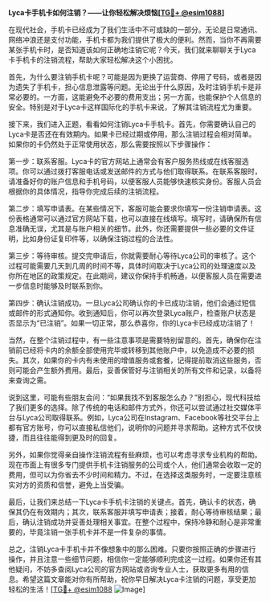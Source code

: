 **Lyca卡手机卡如何注销？——让你轻松解决烦恼[[TG💪+ @esim1088](https://t.me/s/esim1088)]**

在现代社会，手机卡已经成为了我们生活中不可或缺的一部分。无论是日常通讯、网络冲浪还是支付功能，手机卡都为我们提供了极大的便利。然而，当你不再需要某张手机卡时，是否知道该如何正确地注销它呢？今天，我们就来聊聊关于Lyca卡手机卡的注销流程，帮助大家轻松解决这个小困扰。

首先，为什么要注销手机卡呢？可能是因为更换了运营商、停用了号码，或者是因为遗失了手机卡，担心信息泄露等问题。无论出于什么原因，及时注销手机卡是非常必要的。一方面，这能避免不必要的费用支出；另一方面，也能保护个人信息的安全。特别是对于Lyca卡这样国际化的手机卡来说，了解其注销流程尤为重要。

接下来，我们进入正题，看看如何注销Lyca卡手机卡。首先，你需要确认自己的Lyca卡是否还在有效期内。如果卡已经过期或停用，那么注销过程会相对简单。如果你的卡仍然处于正常使用状态，那么需要按照以下步骤操作：

第一步：联系客服。Lyca卡的官方网站上通常会有客户服务热线或在线客服选项。你可以通过拨打客服电话或发送邮件的方式与他们取得联系。在联系客服时，请准备好你的账户信息和手机号码，以便客服人员能够快速核实身份。客服人员会根据你的具体情况，指导你完成后续的注销流程。

第二步：填写申请表。在某些情况下，客服可能会要求你填写一份注销申请表。这份表格通常可以通过官方网站下载，也可以直接在线填写。填写时，请确保所有信息准确无误，尤其是与账户相关的细节。此外，你还需要提供一些必要的文件证明，比如身份证复印件等，以确保注销过程的合法性。

第三步：等待审核。提交完申请后，你就需要耐心等待Lyca公司的审核了。这个过程可能需要几天到几周的时间不等，具体时间取决于Lyca公司的处理速度以及你所在地区的政策规定。在此期间，建议你保持手机畅通，以便客服人员在需要进一步信息时能够及时联系到你。

第四步：确认注销成功。一旦Lyca公司确认你的卡已成功注销，他们会通过短信或邮件的形式通知你。收到通知后，你可以再次登录Lyca账户，检查账户状态是否显示为“已注销”。如果一切正常，那么恭喜你，你的Lyca卡已经成功注销了！

当然，在整个注销过程中，有一些注意事项是需要特别留意的。首先，确保你在注销前已经将卡内的余额全部使用完毕或转移到其他账户中，以免造成不必要的损失。其次，如果你的卡内有未使用的增值服务或套餐，记得提前取消这些服务，否则可能会产生额外费用。最后，妥善保管好与注销相关的所有文件和记录，以备将来查询之需。

说到这里，可能有些朋友会问：“如果我找不到客服怎么办？”别担心，现代科技给了我们更多的选择。除了传统的电话和邮件方式外，你还可以尝试通过社交媒体平台与Lyca公司取得联系。例如，Lyca公司在Instagram、Facebook等社交平台上都有官方账号，你可以直接私信他们，说明你的问题并寻求帮助。这种方式不仅快捷，而且往往能得到更及时的回复。

另外，如果你觉得亲自操作注销流程有些麻烦，也可以考虑寻求专业机构的帮助。现在市面上有很多专门提供手机卡注销服务的公司或个人，他们通常会收取一定的费用，但可以为你省去不少时间和精力。不过，在选择这类服务时，一定要注意核实对方的资质和信誉，避免上当受骗。

最后，让我们来总结一下Lyca卡手机卡注销的关键点。首先，确认卡的状态，确保其仍在有效期内；其次，联系客服并填写申请表；接着，耐心等待审核结果；最后，确认注销成功并妥善处理相关事宜。在整个过程中，保持冷静和耐心是非常重要的，毕竟注销一张手机卡并不是一件复杂的事情。

总之，注销Lyca卡手机卡并不像想象中的那么困难。只要你按照正确的步骤进行操作，并且注意一些细节问题，相信你一定能够顺利完成这一过程。如果你还有其他疑问，不妨多查阅Lyca公司的官方网站或咨询专业人士，获取更多有用的信息。希望这篇文章能对你有所帮助，祝你早日解决Lyca卡注销的问题，享受更加轻松的生活！[[TG💪+ @esim1088](https://t.me/s/esim1088) ![Image](https://i.postimg.cc/4NQfJmqS/Snipaste-2025-05-13-00-14-12.png)]